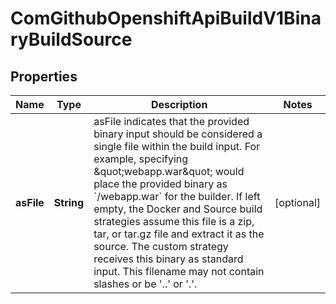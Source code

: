 
# ComGithubOpenshiftApiBuildV1BinaryBuildSource

## Properties
Name | Type | Description | Notes
------------ | ------------- | ------------- | -------------
**asFile** | **String** | asFile indicates that the provided binary input should be considered a single file within the build input. For example, specifying \&quot;webapp.war\&quot; would place the provided binary as &#x60;/webapp.war&#x60; for the builder. If left empty, the Docker and Source build strategies assume this file is a zip, tar, or tar.gz file and extract it as the source. The custom strategy receives this binary as standard input. This filename may not contain slashes or be &#39;..&#39; or &#39;.&#39;. |  [optional]



